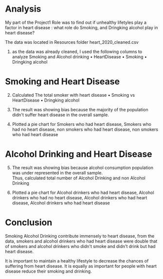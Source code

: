 # Analysis
My part of the Project1 Role was to find out if unhealthy lifetyles play a factor in heart disease :
what role do Smoking, and Dringking alcohol play in heart disease?


The data was located in Resources folder heart_2020_cleaned.csv


1. as the data was already cleaned, I used the following columns to analyze Smoking and Alcohol drinking 
•	HeartDisease
•	Smoking
•	Dringking alcohol

# Smoking and Heart Disease

2. Calculated The total smoker with heart disease
•	Smoking vs HeartDisease
•	Dringking alcohol


3. The result was showing bias because the majority of the population didn't suffer heart disease in the overall sample.  
	


4. Plotted a pie chart for Smokers who had heart disease, Smokers who had no heart disease, non smokers who had heart disease, non smokers who had heart disease

######

# Alcohol Drinking and Heart Disease

5. The result was showing bias because alcohol consumption population was under represented in the overall sample.  
	Thus, calculated total number of Alcohol Drinking and non Alcohol Drinking



6. Plotted a pie chart for Alcohol drinkers who had heart disease, Alcohol drinkers  who had no heart disease, Alcohol drinkers  who had heart disease, Alcohol drinkers  who had heart disease

# Conclusion 
Smoking Alcohol Drinking contribute immensely to heart disease, from the data, smokers and alcohol drinkers who had heart disease were double that of smokers and alcohol drinkers who didn't smoke and didn't drink but had heart disease.

It is important to maintain a healthy lifestyle to decrease the chances of suffering from heart disease. It is equally as important for people with heart disease reduce their smoking and drinking.
		
		
